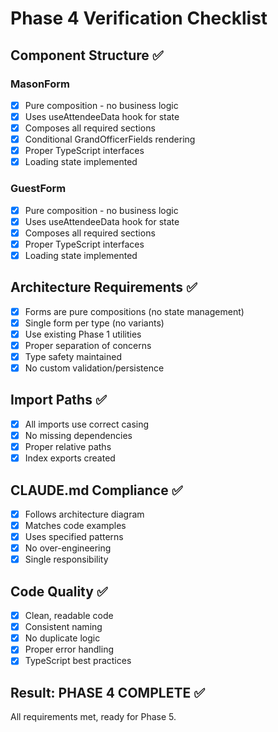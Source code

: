 # Phase 4 Verification Checklist

## Component Structure ✅

### MasonForm
- [x] Pure composition - no business logic
- [x] Uses useAttendeeData hook for state
- [x] Composes all required sections
- [x] Conditional GrandOfficerFields rendering
- [x] Proper TypeScript interfaces
- [x] Loading state implemented

### GuestForm
- [x] Pure composition - no business logic
- [x] Uses useAttendeeData hook for state
- [x] Composes all required sections
- [x] Proper TypeScript interfaces
- [x] Loading state implemented

## Architecture Requirements ✅

- [x] Forms are pure compositions (no state management)
- [x] Single form per type (no variants)
- [x] Use existing Phase 1 utilities
- [x] Proper separation of concerns
- [x] Type safety maintained
- [x] No custom validation/persistence

## Import Paths ✅

- [x] All imports use correct casing
- [x] No missing dependencies
- [x] Proper relative paths
- [x] Index exports created

## CLAUDE.md Compliance ✅

- [x] Follows architecture diagram
- [x] Matches code examples
- [x] Uses specified patterns
- [x] No over-engineering
- [x] Single responsibility

## Code Quality ✅

- [x] Clean, readable code
- [x] Consistent naming
- [x] No duplicate logic
- [x] Proper error handling
- [x] TypeScript best practices

## Result: PHASE 4 COMPLETE ✅

All requirements met, ready for Phase 5.